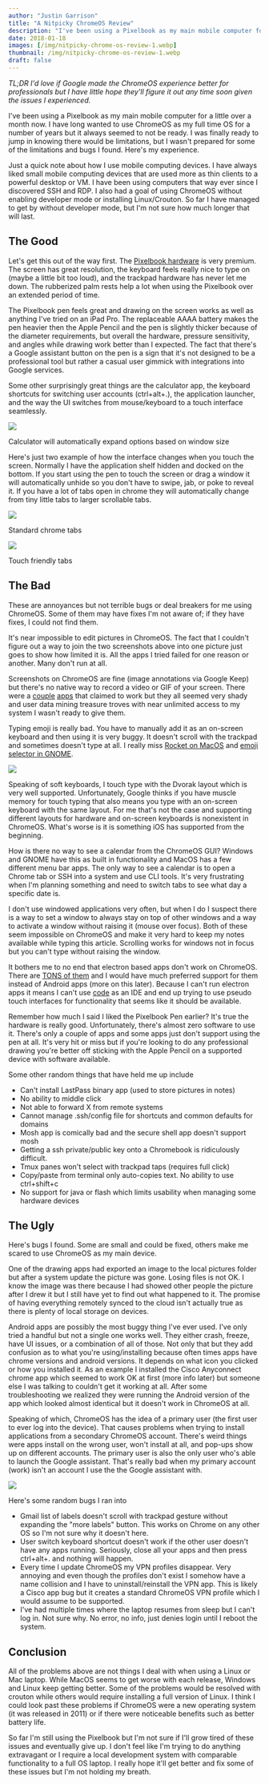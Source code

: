 ```yaml
---
author: "Justin Garrison"
title: "A Nitpicky ChromeOS Review"
description: "I've been using a Pixelbook as my main mobile computer for a little over a month now"
date: 2018-01-18
images: [/img/nitpicky-chrome-os-review-1.webp]
thumbnail: /img/nitpicky-chrome-os-review-1.webp
draft: false
---
```


_TL;DR I'd love if Google made the ChromeOS experience better for professionals but I have little hope they'll figure it out any time soon given the issues I experienced._

I've been using a Pixelbook as my main mobile computer for a little over a month now. I have long wanted to use ChromeOS as my full time OS for a number of years but it always seemed to not be ready. I was finally ready to jump in knowing there would be limitations, but I wasn't prepared for some of the limitations and bugs I found. Here's my experience.

Just a quick note about how I use mobile computing devices. I have always liked small mobile computing devices that are used more as thin clients to a powerful desktop or VM. I have been using computers that way ever since I discovered SSH and RDP. I also had a goal of using ChromeOS without enabling developer mode or installing Linux/Crouton. So far I have managed to get by without developer mode, but I'm not sure how much longer that will last.

## The Good

Let's get this out of the way first. The [Pixelbook hardware](https://store.google.com/us/product/google_pixelbook_specs?hl=en-US) is very premium. The screen has great resolution, the keyboard feels really nice to type on (maybe a little bit too loud), and the trackpad hardware has never let me down. The rubberized palm rests help a lot when using the Pixelbook over an extended period of time.

The Pixelbook pen feels great and drawing on the screen works as well as anything I've tried on an iPad Pro. The replaceable AAAA battery makes the pen heavier then the Apple Pencil and the pen is slightly thicker because of the diameter requirements, but overall the hardware, pressure sensitivity, and angles while drawing work better than I expected. The fact that there's a Google assistant button on the pen is a sign that it's not designed to be a professional tool but rather a casual user gimmick with integrations into Google services.

Some other surprisingly great things are the calculator app, the keyboard shortcuts for switching user accounts (ctrl+alt+.), the application launcher, and the way the UI switches from mouse/keyboard to a touch interface seamlessly.

![](/img/nitpicky-chrome-os-review-2.webp)

Calculator will automatically expand options based on window size

Here's just two example of how the interface changes when you touch the screen. Normally I have the application shelf hidden and docked on the bottom. If you start using the pen to touch the screen or drag a window it will automatically unhide so you don't have to swipe, jab, or poke to reveal it. If you have a lot of tabs open in chrome they will automatically change from tiny little tabs to larger scrollable tabs.

![](/img/nitpicky-chrome-os-review-3.webp)

Standard chrome tabs

![](/img/nitpicky-chrome-os-review-6.webp)

Touch friendly tabs

## The Bad

These are annoyances but not terrible bugs or deal breakers for me using ChromeOS. Some of them may have fixes I'm not aware of; if they have fixes, I could not find them.

It's near impossible to edit pictures in ChromeOS. The fact that I couldn't figure out a way to join the two screenshots above into one picture just goes to show how limited it is. All the apps I tried failed for one reason or another. Many don't run at all.

Screenshots on ChromeOS are fine (image annotations via Google Keep) but there's no native way to record a video or GIF of your screen. There were a [couple](https://chrome.google.com/webstore/detail/screencastify-screen-vide/mmeijimgabbpbgpdklnllpncmdofkcpn?hl=en) [apps](https://chrome.google.com/webstore/detail/loom-video-recorder-scree/liecbddmkiiihnedobmlmillhodjkdmb?hl=en-US) that claimed to work but they all seemed very shady and user data mining treasure troves with near unlimited access to my system I wasn't ready to give them.

Typing emoji is really bad. You have to manually add it as an on-screen keyboard and then using it is very buggy. It doesn't scroll with the trackpad and sometimes doesn't type at all. I really miss [Rocket on MacOS](http://matthewpalmer.net/rocket/) and [emoji selector in GNOME](https://extensions.gnome.org/extension/1162/emoji-selector/).

![](/img/nitpicky-chrome-os-review-4.webp)

Speaking of soft keyboards, I touch type with the Dvorak layout which is very well supported. Unfortunately, Google thinks if you have muscle memory for touch typing that also means you type with an on-screen keyboard with the same layout. For me that's not the case and supporting different layouts for hardware and on-screen keyboards is nonexistent in ChromeOS. What's worse is it is something iOS has supported from the beginning.

How is there no way to see a calendar from the ChromeOS GUI? Windows and GNOME have this as built in functionality and MacOS has a few different menu bar apps. The only way to see a calendar is to open a Chrome tab or SSH into a system and use CLI tools. It's very frustrating when I'm planning something and need to switch tabs to see what day a specific date is.

I don't use windowed applications very often, but when I do I suspect there is a way to set a window to always stay on top of other windows and a way to activate a window without raising it (mouse over focus). Both of these seem impossible on ChromeOS and make it very hard to keep my notes available while typing this article. Scrolling works for windows not in focus but you can't type without raising the window.

It bothers me to no end that electron based apps don't work on ChromeOS. There are [TONS of them](https://electronjs.org/apps) and I would have much preferred support for them instead of Android apps (more on this later). Because I can't run electron apps it means I can't use [code](https://code.visualstudio.com/) as an IDE and end up trying to use pseudo touch interfaces for functionality that seems like it should be available.

Remember how much I said I liked the Pixelbook Pen earlier? It's true the hardware is really good. Unfortunately, there's almost zero software to use it. There's only a couple of apps and some apps just don't support using the pen at all. It's very hit or miss but if you're looking to do any professional drawing you're better off sticking with the Apple Pencil on a supported device with software available.

Some other random things that have held me up include

- Can't install LastPass binary app (used to store pictures in notes)
- No ability to middle click
- Not able to forward X from remote systems
- Cannot manage .ssh/config file for shortcuts and common defaults for domains
- Mosh app is comically bad and the secure shell app doesn't support mosh
- Getting a ssh private/public key onto a Chromebook is ridiculously difficult.
- Tmux panes won't select with trackpad taps (requires full click)
- Copy/paste from terminal only auto-copies text. No ability to use ctrl+shift+c
- No support for java or flash which limits usability when managing some hardware devices

## The Ugly

Here's bugs I found. Some are small and could be fixed, others make me scared to use ChromeOS as my main device.

One of the drawing apps had exported an image to the local pictures folder but after a system update the picture was gone. Losing files is not OK. I know the image was there because I had showed other people the picture after I drew it but I still have yet to find out what happened to it. The promise of having everything remotely synced to the cloud isn't actually true as there is plenty of local storage on devices.

Android apps are possibly the most buggy thing I've ever used. I've only tried a handful but not a single one works well. They either crash, freeze, have UI issues, or a combination of all of those. Not only that but they add confusion as to what you're using/installing because often times apps have chrome versions and android versions. It depends on what icon you clicked or how you installed it. As an example I installed the Cisco Anyconnect chrome app which seemed to work OK at first (more info later) but someone else I was talking to couldn't get it working at all. After some troubleshooting we realized they were running the Android version of the app which looked almost identical but it doesn't work in ChromeOS at all.

Speaking of which, ChromeOS has the idea of a primary user (the first user to ever log into the device). That causes problems when trying to install applications from a secondary ChromeOS account. There's weird things were apps install on the wrong user, won't install at all, and pop-ups show up on different accounts. The primary user is also the only user who's able to launch the Google assistant. That's really bad when my primary account (work) isn't an account I use the the Google assistant with.

![](/img/nitpicky-chrome-os-review-5.webp)

Here's some random bugs I ran into

- Gmail list of labels doesn't scroll with trackpad gesture without expanding the "more labels" button. This works on Chrome on any other OS so I'm not sure why it doesn't here.
- User switch keyboard shortcut doesn't work if the other user doesn't have any apps running. Seriously, close all your apps and then press ctrl+alt+. and nothing will happen.
- Every time I update ChromeOS my VPN profiles disappear. Very annoying and even though the profiles don't exist I somehow have a name collision and I have to uninstall/reinstall the VPN app. This is likely a Cisco app bug but it creates a standard ChromeOS VPN profile which I would assume to be supported.
- I've had multiple times where the laptop resumes from sleep but I can't log in. Not sure why. No error, no info, just denies login until I reboot the system.

## Conclusion

All of the problems above are not things I deal with when using a Linux or Mac laptop. While MacOS seems to get worse with each release, Windows and Linux keep getting better. Some of the problems would be resolved with crouton while others would require installing a full version of Linux. I think I could look past these problems if ChromeOS were a new operating system (it was released in 2011) or if there were noticeable benefits such as better battery life.

So far I'm still using the Pixelbook but I'm not sure if I'll grow tired of these issues and eventually give up. I don't feel like I'm trying to do anything extravagant or I require a local development system with comparable functionality to a full OS laptop. I really hope it'll get better and fix some of these issues but I'm not holding my breath.
